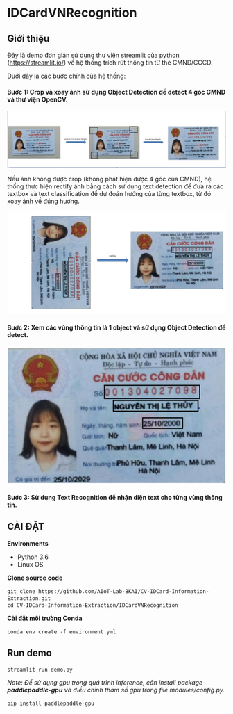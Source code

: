 # IDCardVNRecognition

## Giới thiệu
Đây là demo đơn giản sử dụng thư viện streamlit của python (https://streamlit.io/) về hệ thống trích rút thông tin từ thẻ CMND/CCCD.

Dưới đây là các bước chính của hệ thống:
#### Bước 1: Crop và xoay ảnh sử dụng Object Detection để detect 4 góc CMND và thư viện OpenCV.

![crop image](./app/flow1_1.png)

Nếu ảnh không được crop (không phát hiện được 4 góc của CMND), hệ thống thực hiện rectify ảnh bằng cách sử dụng text detection để đưa ra các textbox và text classification để
dự đoán hướng của từng textbox, từ đó xoay ảnh về đúng hướng. 

![rectify image](./app/flow1_2.png)

#### Bước 2: Xem các vùng thông tin là 1 object và sử dụng Object Detection để detect.

![detect_key image](./app/flow2.png)

#### Bước 3: Sử dụng Text Recognition để nhận diện text cho từng vùng thông tin.

## CÀI ĐẶT
**Environments**
- Python 3.6
- Linux OS

**Clone source code**
```
git clone https://github.com/AIoT-Lab-BKAI/CV-IDCard-Information-Extraction.git
cd CV-IDCard-Information-Extraction/IDCardVNRecognition
```
**Cài đặt môi trường Conda**
```
conda env create -f environment.yml
```

## Run demo
```
streamlit run demo.py
```
<i> Note: Để sử dụng gpu trong quá trình inference, cần install package <strong>paddlepaddle-gpu</strong> và điều chỉnh tham số gpu trong file modules/config.py.</i>
```
pip install paddlepaddle-gpu
```